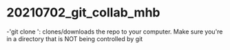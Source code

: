 # 20210702_git_collab_mhb

-'git clone <URL>': clones/downloads the repo to your computer.  Make sure you're in a directory that is NOT being controlled by git

